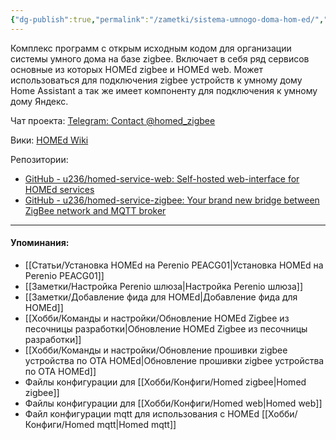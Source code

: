 ```yaml
---
{"dg-publish":true,"permalink":"/zametki/sistema-umnogo-doma-hom-ed/","created":"2024-07-04 15:44","updated":"2024-09-03T16:36:01+03:00"}
---
```


Комплекс программ с открым исходным кодом для организации системы умного дома на базе zigbee. Включает в себя ряд сервисов основные из которых HOMEd zigbee и HOMEd web. Может использоваться для подключения zigbee устройств к умному дому Home Assistant а так же имеет компоненту для подключения к умному дому Яндекс.

Чат проекта: [Telegram: Contact @homed\_zigbee](https://t.me/homed_zigbee)

Вики: [HOMEd Wiki](https://wiki.homed.dev)

Репозитории:
- [GitHub - u236/homed-service-web: Self-hosted web-interface for HOMEd services](https://github.com/u236/homed-service-web)
- [GitHub - u236/homed-service-zigbee: Your brand new bridge between ZigBee network and MQTT broker](https://github.com/u236/homed-service-zigbee)

---
#### Упоминания:
- [[Статьи/Установка HOMEd на Perenio PEACG01\|Установка HOMEd на Perenio PEACG01]]
- [[Заметки/Настройка Perenio шлюза\|Настройка Perenio шлюза]]
- [[Заметки/Добавление фида для HOMEd\|Добавление фида для HOMEd]]
- [[Хобби/Команды и настройки/Обновление HOMEd Zigbee из песочницы разработки\|Обновление HOMEd Zigbee из песочницы разработки]]
- [[Хобби/Команды и настройки/Обновление прошивки zigbee устройства по OTA HOMEd\|Обновление прошивки zigbee устройства по OTA HOMEd]]
- Файлы конфигурации для [[Хобби/Конфиги/Homed zigbee\|Homed zigbee]]
- Файлы конфигурации для [[Хобби/Конфиги/Homed web\|Homed web]]
- Файл конфигурации mqtt для использования с HOMEd [[Хобби/Конфиги/Homed mqtt\|Homed mqtt]]